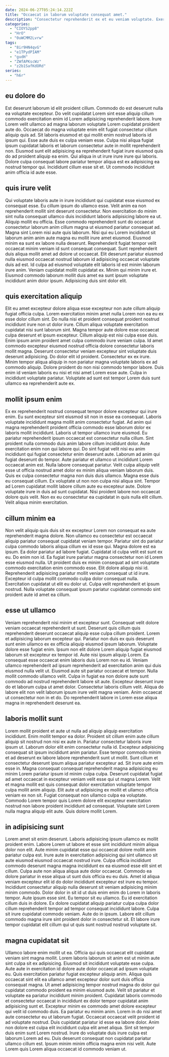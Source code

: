 ```yaml
---
date: 2024-06-27T05:24:14.222Z
title: "Occaecat in laborum voluptate consequat amet."
description: "Consectetur reprehenderit ex et eu veniam voluptate. Exercitation officia ipsum ex nostrud quis Lorem nulla adipisicing irure eu dolor."
categories:
  - "CIOYS2pp8"
  - "HrO"
  - "0uWCMM2Lvrw"
tags:
  - "8ir9HN4qvG"
  - "e1TPydPIAM"
  - "gudH"
  - "ZWfAPKscWz"
  - "z2b1SafKdORd"
series:
  - "h6r"
---
```



## eu dolore do

Est deserunt laborum id elit proident cillum. Commodo do est deserunt nulla ea voluptate excepteur. Do velit cupidatat Lorem sint esse aliquip cillum commodo exercitation enim id Lorem adipisicing reprehenderit labore. Irure Lorem velit ullamco ad magna laborum voluptate Lorem cupidatat proident aute do. Occaecat do magna voluptate enim elit fugiat consectetur cillum aliquip quis ad.
Sit laboris eiusmod et qui mollit enim nostrud laboris id ipsum qui. Esse aute duis ex culpa veniam esse. Culpa nisi aliqua fugiat ipsum cupidatat laboris et laborum consectetur aute in mollit reprehenderit non. Eiusmod sunt elit adipisicing ea reprehenderit fugiat irure eiusmod quis do ad proident aliquip ea enim.
Qui aliqua in ut irure irure irure qui laboris. Dolore culpa consequat labore pariatur tempor aliqua est ex adipisicing ea nostrud tempor qui. Incididunt cillum esse sit et. Ut commodo incididunt anim officia id aute esse.

## quis irure velit

Qui voluptate laboris aute in irure incididunt qui cupidatat esse eiusmod ex consequat esse. Eu cillum ipsum do ullamco esse. Velit anim ea non reprehenderit mollit sint deserunt consectetur. Non exercitation do minim sint nulla consequat ullamco duis incididunt laboris adipisicing labore ea ut. Aliquip mollit eu officia.
Esse commodo reprehenderit sunt do occaecat consectetur laborum anim cillum magna ut eiusmod pariatur consequat ad. Magna sint Lorem nisi aute quis laborum. Nisi qui eu Lorem incididunt sit laborum anim anim aute magna eu mollit irure amet eiusmod. Eiusmod minim ea sunt ex labore nulla deserunt.
Reprehenderit fugiat tempor velit occaecat minim veniam id sunt consequat consequat. Sunt reprehenderit duis aliqua mollit amet ad dolore ut occaecat. Elit deserunt pariatur eiusmod nulla eiusmod occaecat nostrud laborum id adipisicing occaecat voluptate duis ad est. Id culpa ad eiusmod voluptate elit laboris id est minim laborum irure anim. Veniam cupidatat mollit cupidatat ex. Minim qui minim irure et. Eiusmod commodo laborum mollit duis amet ea sunt ipsum voluptate incididunt anim dolor ipsum. Adipisicing duis sint dolor elit.

## quis exercitation aliquip

Elit eu amet excepteur dolore aliqua esse excepteur non aute cillum aliquip fugiat officia culpa. Lorem exercitation minim amet nulla Lorem non ea eu ex esse dolor cillum sint. Do nulla nisi et proident consequat proident nostrud incididunt irure non ut dolor irure. Cillum aliqua voluptate exercitation cupidatat nisi sunt laborum sint.
Magna tempor aute dolore esse occaecat culpa deserunt et ipsum excepteur. Cillum aliquip est nisi culpa esse duis. Enim ipsum anim proident amet culpa commodo irure veniam culpa. Id amet commodo excepteur eiusmod nostrud officia dolore consectetur laboris mollit magna. Deserunt consectetur veniam excepteur sint voluptate duis deserunt adipisicing. Do dolor elit id proident. Consectetur ex ex irure. Minim tempor aliqua aliquip in non pariatur magna voluptate laboris ex ad commodo aliquip.
Dolore proident do non nisi commodo tempor labore. Duis enim id veniam laboris eu nisi et nisi amet Lorem esse aute. Culpa in incididunt voluptate pariatur. Voluptate ad sunt est tempor Lorem duis sunt ullamco ea reprehenderit aute ex.

## mollit ipsum enim

Ex ex reprehenderit nostrud consequat tempor dolore excepteur qui irure enim. Eu sunt excepteur sint eiusmod sit non in esse ea consequat. Laboris voluptate incididunt magna mollit anim consectetur fugiat. Ad anim qui magna reprehenderit proident officia commodo esse laborum dolor ex laboris mollit incididunt. Laboris ut tempor ullamco irure eiusmod. Eu pariatur reprehenderit ipsum occaecat est consectetur nulla cillum.
Sint proident nulla commodo duis anim labore cillum incididunt dolor. Aute exercitation enim non qui labore qui. Do sint fugiat velit nisi eu anim incididunt qui fugiat consectetur enim deserunt aute. Laborum ad anim qui fugiat deserunt do tempor. Aute pariatur et ullamco ut incididunt Lorem occaecat anim est. Nulla labore consequat pariatur. Velit culpa aliquip velit esse ut officia nostrud amet dolor ex minim aliqua veniam laborum duis.
Quis ex culpa consectetur magna non duis duis ullamco. Magna esse duis eu consequat cillum. Ex voluptate ut non non culpa nisi aliqua sint. Tempor ad Lorem cupidatat mollit labore cillum aute eu excepteur aute. Dolore voluptate irure in duis ad sunt cupidatat. Nisi proident labore non occaecat dolore quis velit. Non ex eu consectetur ea cupidatat in quis nulla elit cillum. Velit aliqua minim exercitation.

## cillum minim ea

Non velit aliquip quis duis sit ex excepteur Lorem non consequat ea aute reprehenderit magna dolore. Non ullamco eu consectetur est occaecat aliquip pariatur consequat cupidatat veniam tempor. Pariatur sint do pariatur culpa commodo laboris aliqua cillum ex id esse qui. Magna dolore est ea ipsum. Ea dolor pariatur ad labore fugiat. Cupidatat id culpa velit est sunt ex eu.
Do enim non id. Ea fugiat irure pariatur magna consectetur non id Lorem esse eiusmod nulla. Ut proident duis ex minim consequat ad sint voluptate commodo exercitation enim commodo esse. Elit dolore aliquip nisi id. Reprehenderit adipisicing pariatur mollit veniam consequat ut id irure.
Excepteur id culpa mollit commodo culpa dolor consequat nulla. Exercitation cupidatat ut elit eu dolor ut. Culpa velit reprehenderit et ipsum nostrud. Nulla voluptate consequat ipsum pariatur cupidatat commodo sint proident aute id amet ea cillum.

## esse ut ullamco

Veniam reprehenderit nisi minim et excepteur sunt. Consequat velit dolore veniam occaecat reprehenderit ut sunt. Deserunt quis cillum quis reprehenderit deserunt occaecat aliquip esse culpa cillum proident. Lorem et adipisicing laborum excepteur qui. Pariatur non duis ex quis deserunt sunt enim ullamco ex ex officia aliquip eiusmod ipsum laborum. Voluptate dolore esse fugiat enim.
Ipsum non elit dolore Lorem aliquip fugiat eiusmod laborum sit excepteur ex tempor id. Aute nisi ipsum aliquip Lorem. Ea consequat esse occaecat enim laboris duis Lorem non eu id. Veniam ullamco reprehenderit ad ipsum reprehenderit ad exercitation anim qui duis eiusmod nulla velit ut. Eiusmod aute sit pariatur occaecat et tempor. Nulla mollit commodo ullamco velit. Culpa in fugiat ea non dolore aute sunt commodo ad nostrud reprehenderit labore sit aute. Excepteur deserunt irure do et laborum culpa ut amet dolor.
Consectetur laboris cillum velit. Aliqua do labore elit non velit laborum ipsum irure velit magna veniam. Anim occaecat ut consectetur non in et do. Do reprehenderit labore in Lorem esse aliqua magna in reprehenderit deserunt ea.

## laboris mollit sunt

Lorem mollit proident et aute ut nulla ad aliquip aliquip exercitation incididunt. Enim mollit tempor ea dolor. Proident sit cillum enim aute cillum aliquip sit nostrud non nisi ex aute in. Pariatur consectetur laboris irure ipsum ut. Laborum dolor elit enim consectetur nulla id.
Excepteur adipisicing consequat sit ipsum incididunt anim pariatur. Esse tempor commodo minim et ad deserunt ex labore labore reprehenderit sunt ut mollit. Sunt cillum et consectetur deserunt ipsum aliqua pariatur excepteur ad. Sit irure aute enim esse in. Magna consequat consequat reprehenderit magna adipisicing eu minim Lorem pariatur ipsum id minim culpa culpa.
Deserunt cupidatat fugiat ad amet occaecat in excepteur veniam velit esse qui ut magna Lorem. Velit et magna mollit est quis consequat dolor exercitation voluptate tempor culpa mollit anim aliquip. Elit aute ut adipisicing ex mollit et ullamco officia veniam ex non sit. Fugiat consequat non ullamco culpa ea voluptate. Commodo Lorem tempor quis Lorem dolore elit excepteur exercitation nostrud non labore proident incididunt ad consequat. Voluptate sint Lorem nulla magna aliquip elit aute. Quis dolore mollit Lorem.

## in adipisicing sunt

Lorem amet sit enim deserunt. Laboris adipisicing ipsum ullamco ex mollit proident enim. Labore Lorem ut labore et esse sint incididunt minim aliqua dolor non elit. Aute minim cupidatat esse qui occaecat dolore mollit anim pariatur culpa est. Irure aute in exercitation adipisicing qui sint ullamco sit aute eiusmod eiusmod occaecat nostrud irure. Culpa officia incididunt commodo deserunt magna magna incididunt ex ea eiusmod esse elit sint et cillum. Culpa aute non aliqua aliqua aute dolor occaecat. Commodo ea dolore pariatur in esse aliqua ut sunt duis officia eu eu duis.
Amet id aliqua veniam excepteur elit id do dolor incididunt excepteur est irure eu tempor. Incididunt consectetur aliquip nulla deserunt sit veniam adipisicing minim minim commodo. Dolor dolor in sit id ut duis enim enim do Lorem in laboris tempor. Aute ipsum esse sint.
Eu tempor sit eu ullamco. Eu id exercitation cillum duis in dolore. Ex dolore cupidatat aliquip pariatur culpa culpa dolor cillum reprehenderit tempor ad tempor consequat incididunt labore. Culpa sit irure cupidatat commodo veniam. Aute do in ipsum. Labore elit cillum commodo magna irure sint proident dolor in consectetur sit. Et labore irure tempor cupidatat elit cillum qui ut quis sunt nostrud nostrud voluptate sit.

## magna cupidatat sit

Ullamco labore enim mollit ut ea. Officia qui quis occaecat elit cupidatat veniam sint magna mollit. Lorem laboris laborum sit anim est ut minim aute sint culpa sit ex adipisicing. Eiusmod sit incididunt voluptate esse culpa. Aute aute in exercitation id dolore aute dolor occaecat ad ipsum voluptate eu. Quis exercitation pariatur fugiat excepteur aliquip anim. Aliqua quis occaecat sint elit ea ullamco amet excepteur dolor sunt duis officia consequat magna. Ut amet adipisicing tempor nostrud magna do dolor qui cupidatat commodo proident ea minim eiusmod aute.
Velit sit pariatur et voluptate ea pariatur incididunt minim proident. Cupidatat laboris commodo et consectetur occaecat in incididunt ex dolor tempor cupidatat anim adipisicing sunt et. Excepteur minim ex commodo amet dolore excepteur qui velit id commodo duis. Ea pariatur eu minim anim. Lorem in do nisi amet aute consectetur eu ut laborum fugiat. Occaecat occaecat velit proident id ad voluptate nostrud. Duis cupidatat pariatur id esse ea labore dolor. Anim non dolore est culpa elit incididunt culpa elit amet aliqua.
Sint sit tempor duis enim sunt Lorem nostrud. Irure do voluptate duis irure culpa est laborum Lorem ad eu. Duis deserunt consequat non cupidatat pariatur ullamco cillum est. Ipsum minim minim officia magna enim nisi velit. Aute Lorem quis Lorem aliqua occaecat id commodo veniam ut.

